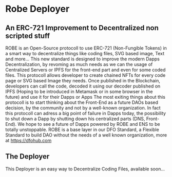 # Robe Deployer

## An ERC-721 Improvement to Decentralized non scripted stuff

ROBE is an Open-Source protocoll to use ERC-721 (Non-Fungible Tokens) in a smart way to decentralize things like coding files, SVG based image, Text and more...
This new standard is designed to improve the modern Dapps Decentralization, by revoming as much needs as we can the usage of Centralized Servers or IPFS for the front-end part and even for some coded files.
This protocoll allows developer to create chained NFTs for every code page or SVG based Image they needs. Once published in the Blockchain, developers can call the code, decoded it using our decoder published on IPFS (Hoping to be introduced in Metamask or in some browser in the future) and use it for their Dapps or Apps
The most exiting things about this protocoll is to start thinking about the Front-End as a future DAOs based decision, by the community and not by a well-known organization. In fact this protocoll can adress a big point of failure in Dapps today, the possibility to shut down a Dapp by shutting down his centralized parts (DNS, Front-End). We hope to see a future of Dapps powered by ROBE and ENS to be totally unstoppable.
ROBE is a base layer in our DFO Standard, a Flexible Standard to build DAO without the needs of a well known organization, more at https://dfohub.com

## The Deployer

This Deployer is an easy way to Decentralize Coding Files, available soon...

